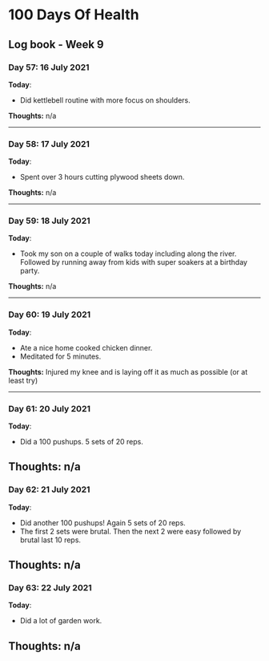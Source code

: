 # 100 Days Of Health

## Log book - Week 9

### Day 57: 16 July 2021

**Today**:

* Did kettlebell routine with more focus on shoulders.

**Thoughts:** n/a

---

### Day 58: 17 July 2021

**Today**:

* Spent over 3 hours cutting plywood sheets down.

**Thoughts:** n/a

---

### Day 59: 18 July 2021

**Today**:

* Took my son on a couple of walks today including along the river. Followed by running away from kids with super soakers at a birthday party.

**Thoughts:** n/a

---

### Day 60: 19 July 2021

**Today**:

* Ate a nice home cooked chicken dinner.
* Meditated for 5 minutes.

**Thoughts:** Injured my knee and is laying off it as much as possible (or at least try)

---

### Day 61: 20 July 2021

**Today**:

* Did a 100 pushups. 5 sets of 20 reps.

**Thoughts:** n/a
---

### Day 62: 21 July 2021

**Today**:

* Did another 100 pushups! Again 5 sets of 20 reps.
* The first 2 sets were brutal. Then the next 2 were easy followed by brutal last 10 reps.

**Thoughts:** n/a
---

### Day 63: 22 July 2021

**Today**:

* Did a lot of garden work.

**Thoughts:** n/a
---
